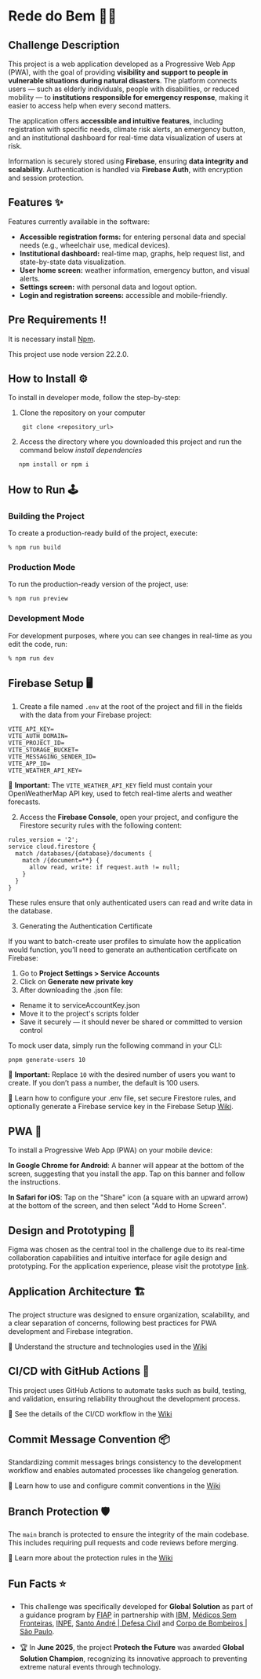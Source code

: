 # Rede do Bem 🤲🏼

## Challenge Description

This project is a web application developed as a Progressive Web App (PWA), with the goal of providing **visibility and support to people in vulnerable situations during natural disasters**. The platform connects users — such as elderly individuals, people with disabilities, or reduced mobility — to **institutions responsible for emergency response**, making it easier to access help when every second matters.

The application offers **accessible and intuitive features**, including registration with specific needs, climate risk alerts, an emergency button, and an institutional dashboard for real-time data visualization of users at risk.

Information is securely stored using **Firebase**, ensuring **data integrity and scalability**. Authentication is handled via **Firebase Auth**, with encryption and session protection.


## Features ✨

Features currently available in the software:

- **Accessible registration forms:** for entering personal data and special needs (e.g., wheelchair use, medical devices).
- **Institutional dashboard:** real-time map, graphs, help request list, and state-by-state data visualization.
- **User home screen:** weather information, emergency button, and visual alerts.
- **Settings screen:** with personal data and logout option.
- **Login and registration screens:** accessible and mobile-friendly.

## Pre Requirements ‼️

It is necessary install [Npm](https://docs.npmjs.com/cli/v7/commands/npm-install).

This project use node version 22.2.0.

## How to Install ⚙️

To install in developer mode, follow the step-by-step:

1. Clone the repository on your computer

```
    git clone <repository_url>
```

2.  Access the directory where you downloaded this project and run the command below _install dependencies_

```
   npm install or npm i
```

## How to Run 🕹

### Building the Project

To create a production-ready build of the project, execute:

```
% npm run build
```

### Production Mode

To run the production-ready version of the project, use:

```
% npm run preview
```

### Development Mode

For development purposes, where you can see changes in real-time as you edit the code, run:

```
% npm run dev
```

## Firebase Setup 🖥

1. Create a file named `.env` at the root of the project and fill in the fields with the data from your Firebase project:

```
VITE_API_KEY=
VITE_AUTH_DOMAIN=
VITE_PROJECT_ID=
VITE_STORAGE_BUCKET=
VITE_MESSAGING_SENDER_ID=
VITE_APP_ID=
VITE_WEATHER_API_KEY=
```
🔑 **Important:** The `VITE_WEATHER_API_KEY` field must contain your OpenWeatherMap API key, used to fetch real-time alerts and weather forecasts.

2. Access the **Firebase Console**, open your project, and configure the Firestore security rules with the following content:

```
rules_version = '2';
service cloud.firestore {
  match /databases/{database}/documents {
    match /{document=**} {
      allow read, write: if request.auth != null;
    }
  }
}
```
These rules ensure that only authenticated users can read and write data in the database.

3. Generating the Authentication Certificate 

If you want to batch-create user profiles to simulate how the application would function, you’ll need to generate an authentication certificate on Firebase:

1. Go to **Project Settings > Service Accounts**
2. Click on **Generate new private key**
3. After downloading the .json file:
- Rename it to serviceAccountKey.json
- Move it to the project's scripts folder
- Save it securely — it should never be shared or committed to version control
  
To mock user data, simply run the following command in your CLI:

```bash
pnpm generate-users 10
```
🔑 **Important:** Replace `10` with the desired number of users you want to create. If you don’t pass a number, the default is 100 users.

🔗 Learn how to configure your .env file, set secure Firestore rules, and optionally generate a Firebase service key in the Firebase Setup [Wiki](https://github.com/beatriznonato/rede-do-bem/wiki/⚙%EF%B8%8F-Firebase-Setup).

## PWA 📱

To install a Progressive Web App (PWA) on your mobile device:

**In Google Chrome for Android**: A banner will appear at the bottom of the screen, suggesting that you install the app. Tap on this banner and follow the instructions.

**In Safari for iOS**: Tap on the "Share" icon (a square with an upward arrow) at the bottom of the screen, and then select "Add to Home Screen".

## Design and Prototyping 🎨

Figma was chosen as the central tool in the challenge due to its real-time collaboration capabilities and intuitive interface for agile design and prototyping. For the application experience, please visit the prototype [link](https://www.figma.com/design/LdWWBrQBafU8sLhzFEEHJO/GS-2025?node-id=0-1&t=JcSXuFEF317Pfx69-1).

## Application Architecture 🏗️

The project structure was designed to ensure organization, scalability, and a clear separation of concerns, following best practices for PWA development and Firebase integration.

🔗 Understand the structure and technologies used in the [Wiki](https://github.com/beatriznonato/rede-do-bem/wiki/🏗%EF%B8%8F-Application-Architecture)

## CI/CD with GitHub Actions 🤖

This project uses GitHub Actions to automate tasks such as build, testing, and validation, ensuring reliability throughout the development process.

🔗 See the details of the CI/CD workflow in the [Wiki](https://github.com/beatriznonato/rede-do-bem/wiki/🤖-CI-CD-with-GitHub-Actions)

## Commit Message Convention 📦

Standardizing commit messages brings consistency to the development workflow and enables automated processes like changelog generation.

🔗 Learn how to use and configure commit conventions in the [Wiki](https://github.com/beatriznonato/rede-do-bem/wiki/📦-Commit-Message-Convention)

## Branch Protection 🛡

The `main` branch is protected to ensure the integrity of the main codebase. This includes requiring pull requests and code reviews before merging.

🔗 Learn more about the protection rules in the [Wiki](https://github.com/beatriznonato/rede-do-bem/wiki/🛡-Branch-Protection)

## Fun Facts ⭐

- This challenge was specifically developed for **Global Solution** as part of a guidance program by [FIAP](https://www.fiap.com.br) in partnership with [IBM](https://www.ibm.com/us-en), [Médicos Sem Fronteiras](https://doe.msf.org.br), [INPE](https://www.gov.br/inpe/pt-br), [Santo André | Defesa Civil](https://portais.santoandre.sp.gov.br/defesacivil/) and [Corpo de Bombeiros | São Paulo](https://www.corpodebombeiros.sp.gov.br/#/).
  
-  🏆 In **June 2025**, the project **Protech the Future** was awarded **Global Solution Champion**, recognizing its innovative approach to preventing extreme natural events through technology.

